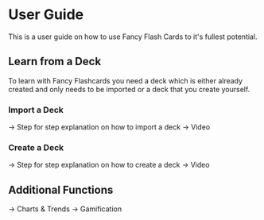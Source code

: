 # User Guide
This is a user guide on how to use Fancy Flash Cards to it's fullest potential.

## Learn from a Deck
To learn with Fancy Flashcards you need a deck which is either already created and only needs to be imported or a deck that you create yourself.

### Import a Deck
-> Step for step explanation on how to import a deck
-> Video 
### Create a Deck
-> Step for step explanation on how to create a deck
-> Video 
## Additional Functions
-> Charts & Trends
-> Gamification

